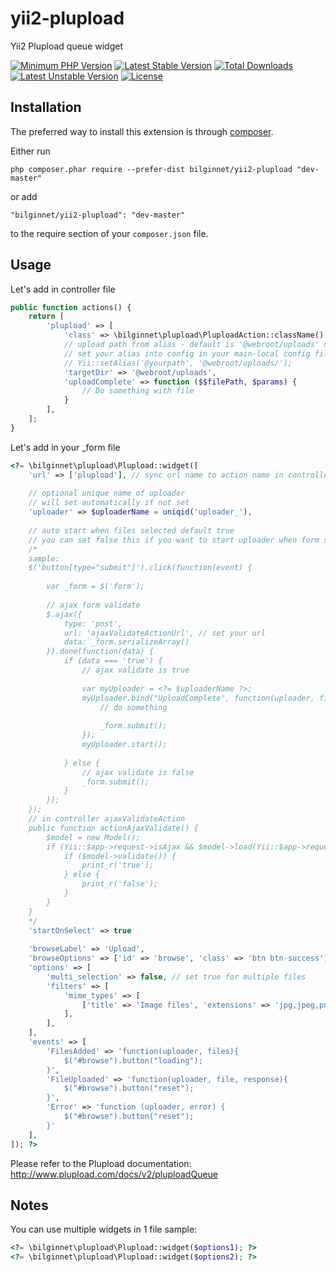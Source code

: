 # yii2-plupload
Yii2 Plupload queue widget

[![Minimum PHP Version](http://img.shields.io/badge/php-%3E%3D%205.4-8892BF.svg)](https://php.net/)
[![Latest Stable Version](https://poser.pugx.org/bilginnet/yii2-plupload/v/stable)](https://packagist.org/packages/bilginnet/yii2-plupload)
[![Total Downloads](https://poser.pugx.org/bilginnet/yii2-plupload/downloads)](https://packagist.org/packages/bilginnet/yii2-plupload)
[![Latest Unstable Version](https://poser.pugx.org/bilginnet/yii2-plupload/v/unstable)](https://packagist.org/packages/bilginnet/yii2-plupload)
[![License](https://poser.pugx.org/bilginnet/yii2-plupload/license)](https://packagist.org/packages/bilginnet/yii2-parpluploadser)

Installation
------------

The preferred way to install this extension is through [composer](http://getcomposer.org/download/).

Either run

```
php composer.phar require --prefer-dist bilginnet/yii2-plupload "dev-master"
```

or add

```
"bilginnet/yii2-plupload": "dev-master"
```
to the require section of your `composer.json` file.


Usage
-----

Let's add in controller file
````php
public function actions() {
    return [
        'plupload' => [
            'class' => \bilginnet\plupload\PluploadAction::className(),
            // upload path from alias - default is '@webroot/uploads' or set your alias path sample: '@yourpath'
            // set your alias into config in your main-local config file before return[]
            // Yii::setAlias('@yourpath', '@webroot/uploads/'); 
            'targetDir' => '@webroot/uploads',
            'uploadComplete' => function ($$filePath, $params) {
                // Do something with file
            }
        ],
    ];
}
````

Let's add in your _form file
````php
<?= \bilginnet\plupload\Plupload::widget([
    'url' => ['plupload'], // sync url name to action name in controller file
    
    // optional unique name of uploader
    // will set automatically if not set
    'uploader' => $uploaderName = uniqid('uploader_'),
    
    // auto start when files selected default true
    // you can set false this if you want to start uploader when form submitting
    /* 
    sample: 
    $('button[type="submit"]').click(function(event) {
        
        var _form = $('form');
        
        // ajax form validate
        $.ajax({
            type: 'post',
            url: 'ajaxValidateActionUrl', // set your url
            data: _form.serializeArray()
        }).done(function(data) {            
            if (data === 'true') {
                // ajax validate is true
            
                var myUploader = <?= $uploaderName ?>;
                myUploader.bind("UploadComplete", function(uploader, files) {
                    // do something
                    
                    _form.submit();
                });
                myUploader.start();
                        
            } else {
                // ajax validate is false
                _form.submit();
            }
        });
    });
    // in controller ajaxValidateAction
    public function actionAjaxValidate() {
        $model = new Model();
        if (Yii::$app->request->isAjax && $model->load(Yii::$app->request->post())) {
            if ($model->validate()) {
                print_r('true');
            } else {
                print_r('false');
            }
        }    
    }
    */
    'startOnSelect' => true
    
    'browseLabel' => 'Upload',
    'browseOptions' => ['id' => 'browse', 'class' => 'btn btn-success'],
    'options' => [
        'multi_selection' => false, // set true for multiple files
        'filters' => [
            'mime_types' => [
                ['title' => 'Image files', 'extensions' => 'jpg,jpeg,png,gif'],                
            ],
        ],
    ],
    'events' => [
        'FilesAdded' => 'function(uploader, files){                            
            $("#browse").button("loading");
        }',
        'FileUploaded' => 'function(uploader, file, response){
            $("#browse").button("reset");
        }',
        'Error' => 'function (uploader, error) {                            
            $("#browse").button("reset");
        }'
    ],
]); ?>
````

Please refer to the Plupload documentation: http://www.plupload.com/docs/v2/pluploadQueue


Notes
-----
You can use multiple widgets in 1 file 
sample:
````php
<?= \bilginnet\plupload\Plupload::widget($options1); ?>
<?= \bilginnet\plupload\Plupload::widget($options2); ?>
````
